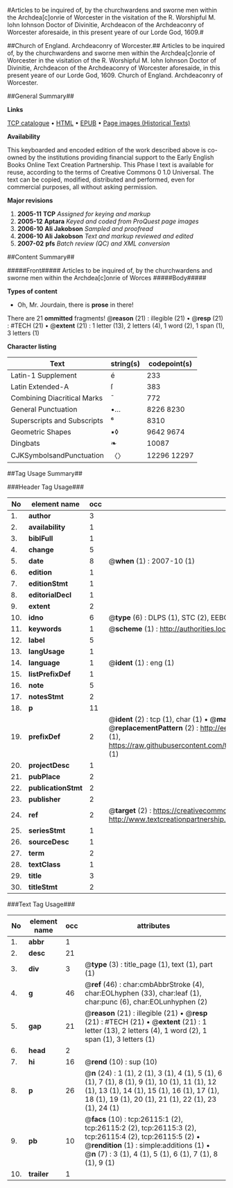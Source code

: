 #Articles to be inquired of, by the churchwardens and sworne men within the Archdea[c]onrie of Worcester in the visitation of the R. Worshipful M. Iohn Iohnson Doctor of Divinitie, Archdeacon of the Archdeaconry of Worcester aforesaide, in this present yeare of our Lorde God, 1609.#

##Church of England. Archdeaconry of Worcester.##
Articles to be inquired of, by the churchwardens and sworne men within the Archdea[c]onrie of Worcester in the visitation of the R. Worshipful M. Iohn Iohnson Doctor of Divinitie, Archdeacon of the Archdeaconry of Worcester aforesaide, in this present yeare of our Lorde God, 1609.
Church of England. Archdeaconry of Worcester.

##General Summary##

**Links**

[TCP catalogue](http://www.ota.ox.ac.uk/tcp/)  • 
[HTML](http://tei.it.ox.ac.uk/tcp/Texts-HTML/free/A00/A00265.html)  • 
[EPUB](http://tei.it.ox.ac.uk/tcp/Texts-EPUB/free/A00/A00265.epub) • 
[Page images (Historical Texts)](https://data.historicaltexts.jisc.ac.uk/view?pubId=eebo-23030930e&pageId=eebo-23030930e-26115-1)

**Availability**

This keyboarded and encoded edition of the
	       work described above is co-owned by the institutions
	       providing financial support to the Early English Books
	       Online Text Creation Partnership. This Phase I text is
	       available for reuse, according to the terms of Creative
	       Commons 0 1.0 Universal. The text can be copied,
	       modified, distributed and performed, even for
	       commercial purposes, all without asking permission.

**Major revisions**

1. __2005-11__ __TCP__ *Assigned for keying and markup*
1. __2005-12__ __Aptara__ *Keyed and coded from ProQuest page images*
1. __2006-10__ __Ali Jakobson__ *Sampled and proofread*
1. __2006-10__ __Ali Jakobson__ *Text and markup reviewed and edited*
1. __2007-02__ __pfs__ *Batch review (QC) and XML conversion*

##Content Summary##

#####Front#####
Articles to be inquired of, by the churchwardens and sworne men within the Archdea[c]onrie of Worces
#####Body#####

**Types of content**

  * Oh, Mr. Jourdain, there is **prose** in there!

There are 21 **ommitted** fragments! 
 @__reason__ (21) : illegible (21)  •  @__resp__ (21) : #TECH (21)  •  @__extent__ (21) : 1 letter (13), 2 letters (4), 1 word (2), 1 span (1), 3 letters (1)

**Character listing**


|Text|string(s)|codepoint(s)|
|---|---|---|
|Latin-1 Supplement|é|233|
|Latin Extended-A|ſ|383|
|Combining             Diacritical Marks|̄|772|
|General Punctuation|•…|8226 8230|
|Superscripts             and Subscripts|⁶|8310|
|Geometric Shapes|▪◊|9642 9674|
|Dingbats|❧|10087|
|CJKSymbolsandPunctuation|〈〉|12296 12297|

##Tag Usage Summary##

###Header Tag Usage###

|No|element name|occ|attributes|
|---|---|---|---|
|1.|__author__|3||
|2.|__availability__|1||
|3.|__biblFull__|1||
|4.|__change__|5||
|5.|__date__|8| @__when__ (1) : 2007-10 (1)|
|6.|__edition__|1||
|7.|__editionStmt__|1||
|8.|__editorialDecl__|1||
|9.|__extent__|2||
|10.|__idno__|6| @__type__ (6) : DLPS (1), STC (2), EEBO-CITATION (1), OCLC (1), VID (1)|
|11.|__keywords__|1| @__scheme__ (1) : http://authorities.loc.gov/ (1)|
|12.|__label__|5||
|13.|__langUsage__|1||
|14.|__language__|1| @__ident__ (1) : eng (1)|
|15.|__listPrefixDef__|1||
|16.|__note__|5||
|17.|__notesStmt__|2||
|18.|__p__|11||
|19.|__prefixDef__|2| @__ident__ (2) : tcp (1), char (1)  •  @__matchPattern__ (2) : ([0-9\-]+):([0-9IVX]+) (1), (.+) (1)  •  @__replacementPattern__ (2) : http://eebo.chadwyck.com/downloadtiff?vid=$1&page=$2 (1), https://raw.githubusercontent.com/textcreationpartnership/Texts/master/tcpchars.xml#$1 (1)|
|20.|__projectDesc__|1||
|21.|__pubPlace__|2||
|22.|__publicationStmt__|2||
|23.|__publisher__|2||
|24.|__ref__|2| @__target__ (2) : https://creativecommons.org/publicdomain/zero/1.0/ (1), http://www.textcreationpartnership.org/docs/. (1)|
|25.|__seriesStmt__|1||
|26.|__sourceDesc__|1||
|27.|__term__|2||
|28.|__textClass__|1||
|29.|__title__|3||
|30.|__titleStmt__|2||


###Text Tag Usage###

|No|element name|occ|attributes|
|---|---|---|---|
|1.|__abbr__|1||
|2.|__desc__|21||
|3.|__div__|3| @__type__ (3) : title_page (1), text (1), part (1)|
|4.|__g__|46| @__ref__ (46) : char:cmbAbbrStroke (4), char:EOLhyphen (33), char:leaf (1), char:punc (6), char:EOLunhyphen (2)|
|5.|__gap__|21| @__reason__ (21) : illegible (21)  •  @__resp__ (21) : #TECH (21)  •  @__extent__ (21) : 1 letter (13), 2 letters (4), 1 word (2), 1 span (1), 3 letters (1)|
|6.|__head__|2||
|7.|__hi__|16| @__rend__ (10) : sup (10)|
|8.|__p__|26| @__n__ (24) : 1 (1), 2 (1), 3 (1), 4 (1), 5 (1), 6 (1), 7 (1), 8 (1), 9 (1), 10 (1), 11 (1), 12 (1), 13 (1), 14 (1), 15 (1), 16 (1), 17 (1), 18 (1), 19 (1), 20 (1), 21 (1), 22 (1), 23 (1), 24 (1)|
|9.|__pb__|10| @__facs__ (10) : tcp:26115:1 (2), tcp:26115:2 (2), tcp:26115:3 (2), tcp:26115:4 (2), tcp:26115:5 (2)  •  @__rendition__ (1) : simple:additions (1)  •  @__n__ (7) : 3 (1), 4 (1), 5 (1), 6 (1), 7 (1), 8 (1), 9 (1)|
|10.|__trailer__|1||

